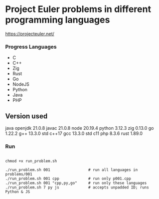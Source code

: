 # Project Euler problems in different programming languages

https://projecteuler.net/

### Progress Languages

- C
- C++
- Zig
- Rust
- Go
- NodeJS
- Python
- Java
- PHP

## Version used
java openjdk 21.0.8
javac 21.0.8
node 20.19.4
python 3.12.3
zig 0.13.0
go 1.22.2
g++ 13.3.0 std c++17
gcc 13.3.0 std c11
php 8.3.6
rust 1.89.0


### Run

```

chmod +x run_problem.sh

./run_problem.sh 001                 # run all languages in problems/001
./run_problem.sh 001 cpp             # run only p001.cpp
./run_problem.sh 001 "cpp,py,go"     # run only these languages
./run_problem.sh 7 py js             # accepts unpadded ID; runs Python & JS

```
